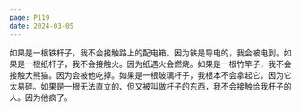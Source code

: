 ```yaml
---
page: P119
date: 2024-03-05
---
```

如果是一根铁杆子，我不会接触路上的配电箱。因为铁是导电的，我会被电到。如果是一根纸杆子，我不会接触火。因为纸遇火会燃烧。如果是一根竹竿子，我不会接触大熊猫。因为会被他吃掉。如果是一根玻璃杆子，我根本不会拿起它。因为它太易碎。如果是一根无法直立的、但又被叫做杆子的东西，我不会接触给我杆子的人。因为他疯了。